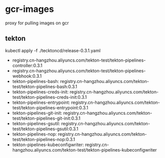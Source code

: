 # gcr-images
proxy for pulling images on gcr


## tekton

kubectl apply -f ./tecktoncd/release-0.3.1.yaml

- registry.cn-hangzhou.aliyuncs.com/tekton-test/tekton-pipelines-controller:0.3.1
- registry.cn-hangzhou.aliyuncs.com/tekton-test/tekton-pipelines-webhook:0.3.1
- tekton-pipelines-bash: registry.cn-hangzhou.aliyuncs.com/tekton-test/tekton-pipelines-bash:0.3.1
- tekton-pipelines-creds-init: registry.cn-hangzhou.aliyuncs.com/tekton-test/tekton-pipelines-creds-init:0.3.1
- tekton-pipelines-entrypoint: registry.cn-hangzhou.aliyuncs.com/tekton-test/tekton-pipelines-entrypoint:0.3.1
- tekton-pipelines-git-init: registry.cn-hangzhou.aliyuncs.com/tekton-test/tekton-pipelines-git-init:0.3.1
- tekton-pipelines-gsutil: registry.cn-hangzhou.aliyuncs.com/tekton-test/tekton-pipelines-gsutil:0.3.1
- tekton-pipelines-nop: registry.cn-hangzhou.aliyuncs.com/tekton-test/tekton-pipelines-nop:0.3.1
- tekton-pipelines-kubeconfigwriter: registry.cn-hangzhou.aliyuncs.com/tekton-test/tekton-pipelines-kubeconfigwriter
